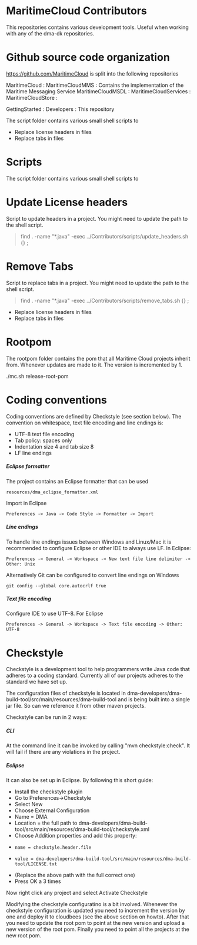 MaritimeCloud Contributors
==========================
This repositories contains various development tools. Useful when working with any of the dma-dk repositories.

Github source code organization
========================
https://github.com/MaritimeCloud is split into the following repositories

MaritimeCloud         :
MaritimeCloudMMS      : Contains the implementation of the Maritime Messaging Service
MaritimeCloudMSDL     : 
MaritimeCloudServices :
MaritimeCloudStore    :


GettingStarted        : 
Developers            : This repository

The script folder contains various small shell scripts to
+ Replace license headers in files
+ Replace tabs in files

Scripts
========================
The script folder contains various small shell scripts to

Update License headers
======================
Script to update headers in a project. You might need to update the path to the shell script.
> find . -name "*.java" -exec ../Contributors/scripts/update_headers.sh {} \; 


Remove Tabs
======================
Script to replace tabs in a project. You might need to update the path to the shell script.
> find . -name "*.java" -exec ../Contributors/scripts/remove_tabs.sh {} \; 


+ Replace license headers in files
+ Replace tabs in files

Rootpom
=========================
The rootpom folder contains the pom that all Maritime Cloud projects inherit from.
Whenever updates are made to it. The version is incremented by 1.

./mc.sh release-root-pom

Coding conventions
===============================
Coding conventions are defined by Checkstyle (see section below). The convention
on whitespace, text file encoding and line endings is:
  * UTF-8 text file encoding
  * Tab policy: spaces only
  * Indentation size 4 and tab size 8
  * LF line endings

##### Eclipse formatter
The project contains an Eclipse formatter that can be used
    
    resources/dma_eclipse_formatter.xml

Import in Eclipse

    Preferences -> Java -> Code Style -> Formatter -> Import

##### Line endings
To handle line endings issues between Windows and Linux/Mac it is recommended to configure
Eclipse or other IDE to always use LF. In Eclipse:

    Preferences -> General -> Workspace -> New text file line delimiter -> Other: Unix

Alternatively Git can be configured to convert line endings on Windows

    git config --global core.autocrlf true

##### Text file encoding
Configure IDE to use UTF-8. For Eclipse

    Preferences -> General -> Workspace -> Text file encoding -> Other: UTF-8


Checkstyle
===============================
Checkstyle is a development tool to help programmers write Java code that adheres to a coding standard.
Currently all of our projects adheres to the standard we have set up.

The configuration files of checkstyle is located in 
dma-developers/dma-build-tool/src/main/resources/dma-build-tool
and is being built into a single jar file. So can we reference it
from other maven projects.

Checkstyle can be run in 2 ways:

##### CLI
At the command line it can be invoked by calling "mvn checkstyle:check". It will fail if
there are any violations in the project. 

##### Eclipse
It can also be set up in Eclipse. By following this short guide:
+ Install the checkstyle plugin
+ Go to Preferences->Checkstyle
+ Select New 
+ Choose External Configuration
+ Name = DMA
+   Location = the full path to dma-developers/dma-build-tool/src/main/resources/dma-build-tool/checkstyle.xml
+   Choose Addition properties and add this property:
+     name = checkstyle.header.file
+     value = dma-developers/dma-build-tool/src/main/resources/dma-build-tool/LICENSE.txt
+   (Replace the above path with the full correct one)
+   Press OK a 3 times

Now right click any project and select Activate Checkstyle

Modifying the checkstyle configuratino is a bit involved.
Whenever the checkstyle configuration is updated you need to increment the version by one and deploy it to cloudbees
(see the above section on howto). After that you need to update the root pom to point at the new version and upload a new
version of the root pom. Finally you need to point all the projects at the new root pom.

